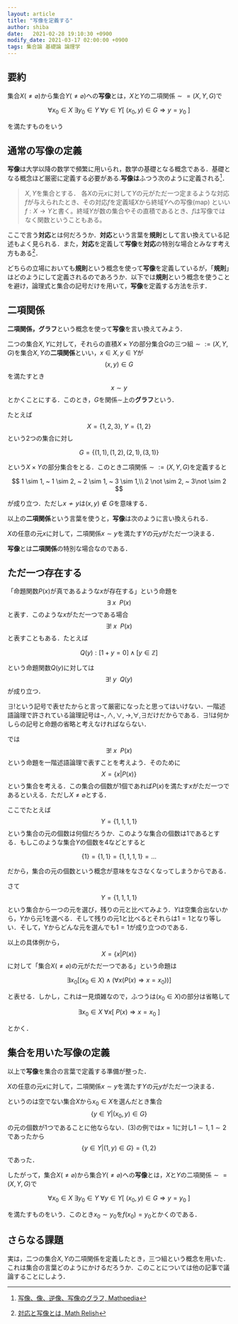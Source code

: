 ```yaml
---
layout: article
title: "写像を定義する"
author: shiba
date:   2021-02-28 19:10:30 +0900
modify_date: 2021-03-17 02:00:00 +0900
tags: 集合論 基礎論 論理学
---
```


## 要約

集合$X(\not = \varnothing)$から集合$Y(\not = \varnothing)$への**写像**とは，$X$と$Y$の二項関係$\sim = (X,Y,G)$で

$$
\forall x_0 \in X ~ \exists y_0 \in Y ~ \forall y \in Y [~ (x_0, y) \in G \Longrightarrow y = y_0 ~]
$$

を満たすものをいう

## 通常の写像の定義

**写像**は大学以降の数学で頻繁に用いられ，数学の基礎となる概念である．基礎となる概念ほど厳密に定義する必要がある.**写像は**ふつう次のように定義される[^mathpedia]．

> $X, Y$を集合とする．
> 各$X$の元$x$に対して$Y$の元がただ一つ定まるような対応$f$が与えられたとき、その対応$f$を定義域$X$から終域$Y$への写像(map) といい$f:X \longrightarrow Y$と書く。終域$Y$が数の集合やその直積であるとき、$f$は写像ではなく関数ということもある。

[^mathpedia]: [写像、像、逆像、写像のグラフ, Mathpedia](https://mathematicspedia.com/index.php?cmd=read&page=%E5%86%99%E5%83%8F%E3%80%81%E5%83%8F%E3%80%81%E9%80%86%E5%83%8F%E3%80%81%E5%86%99%E5%83%8F%E3%81%AE%E3%82%B0%E3%83%A9%E3%83%95&word=%E5%86%99%E5%83%8F#b5334b3a)

ここで言う**対応**とは何だろうか．**対応**という言葉を**規則**として言い換えている記述もよく見られる．また，**対応**を定義して**写像**を**対応**の特別な場合とみなす考え方もある[^correspond]．

[^correspond]: [対応と写像とは, Math Relish](https://mathrelish.com/mathematics/correspondence-and-map)

どちらの立場においても**規則**という概念を使って**写像**を定義しているが，「**規則**」はどのようにして定義されるのであろうか．以下では**規則**という概念を使うことを避け，論理式と集合の記号だけを用いて，**写像**を定義する方法を示す．

## 二項関係

**二項関係，グラフ**という概念を使って**写像**を言い換えてみよう．

二つの集合$X, Y$に対して，それらの直積$X \times Y$の部分集合$G$の三つ組$\sim := (X, Y, G)$を集合$X, Y$の**二項関係**といい，$x \in X, y \in Y$が
$$
(x, y) \in G
$$
を満たすとき
$$
x \sim y
$$
とかくことにする．このとき，$G$を関係$\sim$上の**グラフ**という．

たとえば
$$
X = \{1,2,3\}, ~ Y = \{1,2\}
$$
という2つの集合に対し

$$
G = \{(1,1), (1,2), (2,1), (3,1)\}
$$

という$X \times Y$の部分集合をとる．このとき二項関係$\sim := (X, Y, G)$を定義すると

$$
1 \sim 1, ~ 1 \sim 2, ~ 2 \sim 1, ~ 3 \sim 1,\\
2 \not \sim 2, ~ 3\not \sim 2
$$

が成り立つ．ただし$x\not \sim y$は$(x, y) \not \in G$を意味する．

以上の**二項関係**という言葉を使うと，**写像**は次のように言い換えられる．

$X$の任意の元$x$に対して，二項関係$x \sim y$を満たす$Y$の元$y$がただ一つ決まる．

**写像**とは**二項関係**の特別な場合なのである．

## ただ一つ存在する

「命題関数$P(x)$が真であるような$x$が存在する」という命題を
$$
 \exists ~ x ~~ P(x)
$$
と表す．このような$x$がただ一つである場合
$$
 \exists !  ~ x ~~ P(x)
$$
と表すこともある．たとえば

$$
 Q(y) : [1 + y = 0] \land [y \in \mathbb{Z}]
$$

という命題関数$Q(y)$に対しては
$$
 \exists ! ~ y ~~ Q(y)
$$
が成り立つ．

$\exists !$という記号で表せたからと言って厳密になったと思ってはいけない．一階述語論理で許されている論理記号は$\lnot, \land, \lor, \to, \forall, \exists$だけだからである．$\exists !$は何かしらの記号と命題の省略と考えなければならない．

では
$$
 \exists !  ~ x ~~ P(x)
$$
という命題を一階述語論理で表すことを考えよう．そのために
$$
X = \{x | P(x)\}
$$
という集合を考える．この集合の個数が1個であれば$P(x)$を満たす$x$がただ一つであるといえる．ただし$X \not = \varnothing$とする．

ここでたとえば
$$
Y = \{1, 1, 1, 1 \}
$$
という集合の元の個数は何個だろうか．このような集合の個数は1であるとする．もしこのような集合$Y$の個数を$4$などとすると

$$
\{1\} = \{1, 1\} = \{1, 1, 1, 1 \} = \dotsc
$$

だから，集合の元の個数という概念が意味をなさなくなってしまうからである．

さて
$$
Y = \{1, 1, 1, 1 \}
$$
という集合から一つの元を選び，残りの元と比べてみよう．$Y$は空集合出ないから，$Y$から元$1$を選べる．そして残りの元$1$と比べるとそれらは$1=1$となり等しい．そして，Yからどんな元を選んでも$1=1$が成り立つのである．

以上の具体例から，
$$
X = \{x | P(x)\}
$$
に対して「集合$X(\not = \varnothing)$の元がただ一つである」という命題は

$$
\exists x_0 [(x_0 \in X) \land (\forall x (P(x) \Longrightarrow x=x_0) )]
$$

と表せる．しかし，これは一見煩雑なので，ふつうは$(x_0 \in X)$の部分は省略して

$$
\exists x_0 \in X ~ \forall x [~ P(x) \Longrightarrow x=x_0 ~]
$$

とかく．

## 集合を用いた写像の定義

以上で**写像**を集合の言葉で定義する準備が整った．

$X$の任意の元$x$に対して，二項関係$x \sim y$を満たす$Y$の元$y$がただ一つ決まる．

というのは空でない集合$X$から$x_0 \in X$を選んだとき集合
$$
\{y \in Y | (x_0, y) \in G\}
$$
の元の個数が1つであることに他ならない．$(3)$の例では$x=1$に対し$1 \sim 1, 1 \sim 2$であったから
$$
\{y \in Y | (1,y) \in G\} = \{1,2\}
$$
であった．

したがって，集合$X(\not = \varnothing)$から集合$Y(\not = \varnothing)$への**写像**とは，$X$と$Y$の二項関係$\sim = (X,Y,G)$で

$$
\forall x_0 \in X ~ \exists y_0 \in Y ~ \forall y \in Y [~ (x_0, y) \in G \Longrightarrow y = y_0 ~]
$$

を満たすものをいう．このとき$x_0 \sim y_0$を$f(x_0) = y_0$とかくのである．

## さらなる課題

実は，二つの集合$X, Y$の二項関係を定義したとき，三つ組という概念を用いた．
これは集合の言葉どのようにかけるだろうか．このことについては他の記事で議論することにしよう．